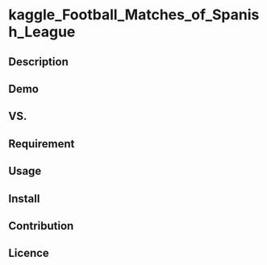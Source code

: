 # kaggle_Football_Matches_of_Spanish_League

## Description

## Demo

## VS. 

## Requirement

## Usage

## Install

## Contribution

## Licence
